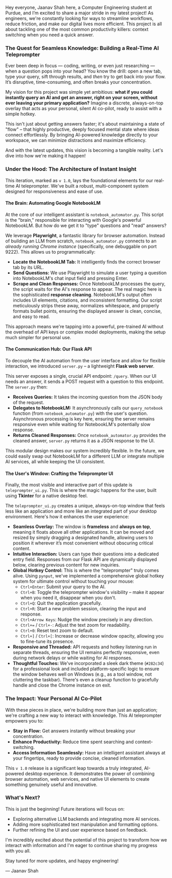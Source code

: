 Hey everyone, Jaanav Shah here, a Computer Engineering student at Purdue, and I’m excited to share a major stride in my latest project! As engineers, we're constantly looking for ways to streamline workflows, reduce friction, and make our digital lives more efficient. This project is all about tackling one of the most common productivity killers: context switching when you need a quick answer.

### The Quest for Seamless Knowledge: Building a Real-Time AI Teleprompter

Ever been deep in focus — coding, writing, or even just researching — when a question pops into your head? You know the drill: open a new tab, type your query, sift through results, and *then* try to get back into your flow. It’s disruptive, time-consuming, and often breaks your concentration.

My vision for this project was simple yet ambitious: **what if you could instantly query an AI and get an answer, right on your screen, without ever leaving your primary application?** Imagine a discrete, always-on-top overlay that acts as your personal, silent AI co-pilot, ready to assist with a simple hotkey.

This isn't just about getting answers faster; it's about maintaining a state of "flow" – that highly productive, deeply focused mental state where ideas connect effortlessly. By bringing AI-powered knowledge directly to your workspace, we can minimize distractions and maximize efficiency.

And with the latest updates, this vision is becoming a tangible reality. Let's dive into how we're making it happen!

### Under the Hood: The Architecture of Instant Insight

This iteration, marked as `v 1.0`, lays the foundational elements for our real-time AI teleprompter. We've built a robust, multi-component system designed for responsiveness and ease of use.

#### The Brain: Automating Google NotebookLM

At the core of our intelligent assistant is `notebook_automator.py`. This script is the "brain," responsible for interacting with Google's powerful NotebookLM. But how do we get it to "type" questions and "read" answers?

We leverage **Playwright**, a fantastic library for browser automation. Instead of building an LLM from scratch, `notebook_automator.py` connects to an *already running Chrome instance* (specifically, one debuggable on port 9222). This allows us to programmatically:

*   **Locate the NotebookLM Tab:** It intelligently finds the correct browser tab by its URL.
*   **Send Questions:** We use Playwright to simulate a user typing a question into NotebookLM's chat input field and pressing Enter.
*   **Scrape and Clean Responses:** Once NotebookLM processes the query, the script waits for the AI's response to appear. The real magic here is the sophisticated **response cleaning**. NotebookLM's output often includes UI elements, citations, and inconsistent formatting. Our script meticulously strips these away, normalizes whitespace, and properly formats bullet points, ensuring the displayed answer is clean, concise, and easy to read.

This approach means we're tapping into a powerful, pre-trained AI without the overhead of API keys or complex model deployments, making the setup much simpler for personal use.

#### The Communication Hub: Our Flask API

To decouple the AI automation from the user interface and allow for flexible interaction, we introduced `server.py` – a lightweight **Flask web server**.

This server exposes a single, crucial API endpoint: `/query`. When our UI needs an answer, it sends a POST request with a question to this endpoint. The `server.py` then:

*   **Receives Queries:** It takes the incoming question from the JSON body of the request.
*   **Delegates to NotebookLM:** It asynchronously calls our `query_notebook` function (from `notebook_automator.py`) with the user's question. Asynchronous processing is key here, ensuring the server remains responsive even while waiting for NotebookLM's potentially slow response.
*   **Returns Cleaned Responses:** Once `notebook_automator.py` provides the cleaned answer, `server.py` returns it as a JSON response to the UI.

This modular design makes our system incredibly flexible. In the future, we could easily swap out NotebookLM for a different LLM or integrate multiple AI services, all while keeping the UI consistent.

#### The User's Window: Crafting the Teleprompter UI

Finally, the most visible and interactive part of this update is `teleprompter_ui.py`. This is where the magic happens for the user, built using **Tkinter** for a native desktop feel.

The `teleprompter_ui.py` creates a unique, always-on-top window that feels less like an application and more like an integrated part of your desktop environment. Here's how it enhances the user experience:

*   **Seamless Overlay:** The window is **frameless** and **always on top**, meaning it floats above all other applications. It can be moved and resized by simply dragging a designated handle, allowing users to position it wherever it’s most convenient without obscuring critical content.
*   **Intuitive Interaction:** Users can type their questions into a dedicated entry field. Responses from our Flask API are dynamically displayed below, clearing previous content for new inquiries.
*   **Global Hotkey Control:** This is where the "teleprompter" truly comes alive. Using `pynput`, we've implemented a comprehensive global hotkey system for ultimate control without touching your mouse:
    *   `Ctrl+Enter`: Submit your query to the AI.
    *   `Ctrl+B`: Toggle the teleprompter window's visibility – make it appear when you need it, disappear when you don't.
    *   `Ctrl+Q`: Quit the application gracefully.
    *   `Ctrl+R`: Start a new problem session, clearing the input and response.
    *   `Ctrl+Arrow Keys`: Nudge the window precisely in any direction.
    *   `Ctrl+=` / `Ctrl+-`: Adjust the text zoom for readability.
    *   `Ctrl+0`: Reset text zoom to default.
    *   `Ctrl+]` / `Ctrl+[`: Increase or decrease window opacity, allowing you to fine-tune its presence.
*   **Responsive and Threaded:** API requests and hotkey listening run in separate threads, ensuring the UI remains perfectly responsive, even during network delays or while waiting for AI responses.
*   **Thoughtful Touches:** We've incorporated a sleek dark theme (`#282c34`) for a professional look and included platform-specific logic to ensure the window behaves well on Windows (e.g., as a tool window, not cluttering the taskbar). There's even a cleanup function to gracefully handle and close the Chrome instance on exit.

### The Impact: Your Personal AI Co-Pilot

With these pieces in place, we're building more than just an application; we're crafting a new way to interact with knowledge. This AI teleprompter empowers you to:

*   **Stay in Flow:** Get answers instantly without breaking your concentration.
*   **Enhance Productivity:** Reduce time spent searching and context-switching.
*   **Access Information Seamlessly:** Have an intelligent assistant always at your fingertips, ready to provide concise, cleaned information.

This `v 1.0` release is a significant leap towards a truly integrated, AI-powered desktop experience. It demonstrates the power of combining browser automation, web services, and native UI elements to create something genuinely useful and innovative.

### What's Next?

This is just the beginning! Future iterations will focus on:

*   Exploring alternative LLM backends and integrating more AI services.
*   Adding more sophisticated text manipulation and formatting options.
*   Further refining the UI and user experience based on feedback.

I'm incredibly excited about the potential of this project to transform how we interact with information and I'm eager to continue sharing my progress with you all.

Stay tuned for more updates, and happy engineering!

— Jaanav Shah